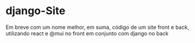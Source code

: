 # django-Site
Em breve com um nome melhor, em suma, código de um site front e back, utilizando react e @mui no front em conjunto com django no back
